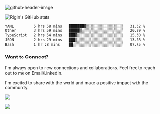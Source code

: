 
![github-header-image](https://github.com/riginoommen/riginoommen/assets/3840244/889cae65-df55-4cda-86cc-bf21bf1f2e96)

![Rigin's GitHub stats](https://github-readme-stats.vercel.app/api?username=riginoommen\&show_icons=true\&show=reviews,discussions_started,discussions_answered,prs_merged,prs_merged_percentage)


<!--START_SECTION:waka-->

```txt
YAML         5 hrs 58 mins   ███████▓░░░░░░░░░░░░░░░░░   31.32 %
Other        3 hrs 59 mins   █████▒░░░░░░░░░░░░░░░░░░░   20.99 %
TypeScript   2 hrs 54 mins   ███▓░░░░░░░░░░░░░░░░░░░░░   15.30 %
JSON         2 hrs 29 mins   ███▒░░░░░░░░░░░░░░░░░░░░░   13.08 %
Bash         1 hr 28 mins    ██░░░░░░░░░░░░░░░░░░░░░░░   07.75 %
```

<!--END_SECTION:waka-->

### Want to Connect?

I'm always open to new connections and collaborations. Feel free to reach out to me on Email/LinkedIn.

I'm excited to share with the world and make a positive impact with the community.

![](https://komarev.com/ghpvc/?username=riginoommen)

![](https://hit.yhype.me/github/profile?user_id=3840244)

